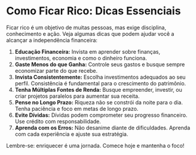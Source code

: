 <!DOCTYPE html>
<html lang="pt-BR">
<head>
  <meta charset="UTF-8">
  <title>Enriquecimento Financeiro</title>
</head>
<body>
  <h1>Como Ficar Rico: Dicas Essenciais</h1>
  <p>Ficar rico é um objetivo de muitas pessoas, mas exige disciplina, conhecimento e ação. Veja algumas dicas que podem ajudar você a alcançar a independência financeira:</p>
  <ol>
    <li><strong>Educação Financeira:</strong> Invista em aprender sobre finanças, investimentos, economia e como o dinheiro funciona.</li>
    <li><strong>Gaste Menos do que Ganha:</strong> Controle seus gastos e busque sempre economizar parte do que recebe.</li>
    <li><strong>Invista Consistentemente:</strong> Escolha investimentos adequados ao seu perfil. Consistência é fundamental para o crescimento do patrimônio.</li>
    <li><strong>Tenha Múltiplas Fontes de Renda:</strong> Busque empreender, investir, ou criar projetos paralelos para aumentar sua receita.</li>
    <li><strong>Pense no Longo Prazo:</strong> Riqueza não se constrói da noite para o dia. Tenha paciência e foco em metas de longo prazo.</li>
    <li><strong>Evite Dívidas:</strong> Dívidas podem comprometer seu progresso financeiro. Use crédito com responsabilidade.</li>
    <li><strong>Aprenda com os Erros:</strong> Não desanime diante de dificuldades. Aprenda com cada experiência e ajuste sua estratégia.</li>
  </ol>
  <p>Lembre-se: enriquecer é uma jornada. Comece hoje e mantenha o foco!</p>
</body>
</html>
